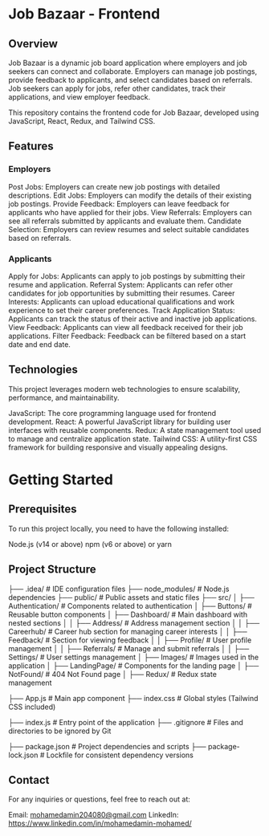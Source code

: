 # Job Bazaar - Frontend
## Overview
Job Bazaar is a dynamic job board application where employers and job seekers can connect and collaborate. Employers can manage job postings, provide feedback to applicants, and select candidates based on referrals. Job seekers can apply for jobs, refer other candidates, track their applications, and view employer feedback.

This repository contains the frontend code for Job Bazaar, developed using JavaScript, React, Redux, and Tailwind CSS.

## Features
### Employers
Post Jobs: Employers can create new job postings with detailed descriptions.
Edit Jobs: Employers can modify the details of their existing job postings.
Provide Feedback: Employers can leave feedback for applicants who have applied for their jobs.
View Referrals: Employers can see all referrals submitted by applicants and evaluate them.
Candidate Selection: Employers can review resumes and select suitable candidates based on referrals.

### Applicants
Apply for Jobs: Applicants can apply to job postings by submitting their resume and application.
Referral System: Applicants can refer other candidates for job opportunities by submitting their resumes.
Career Interests: Applicants can upload educational qualifications and work experience to set their career preferences.
Track Application Status: Applicants can track the status of their active and inactive job applications.
View Feedback: Applicants can view all feedback received for their job applications.
Filter Feedback: Feedback can be filtered based on a start date and end date.

## Technologies
This project leverages modern web technologies to ensure scalability, performance, and maintainability.

JavaScript: The core programming language used for frontend development.
React: A powerful JavaScript library for building user interfaces with reusable components.
Redux: A state management tool used to manage and centralize application state.
Tailwind CSS: A utility-first CSS framework for building responsive and visually appealing designs.

# Getting Started
## Prerequisites

To run this project locally, you need to have the following installed:

Node.js (v14 or above)
npm (v6 or above) or yarn

## Project Structure

├── .idea/                        # IDE configuration files
├── node_modules/                 # Node.js dependencies
├── public/                       # Public assets and static files
├── src/
│   ├── Authentication/           # Components related to authentication
│   ├── Buttons/                  # Reusable button components
│   ├── Dashboard/                # Main dashboard with nested sections
│   │   ├── Address/              # Address management section
│   │   ├── Careerhub/            # Career hub section for managing career interests
│   │   ├── Feedback/             # Section for viewing feedback
│   │   ├── Profile/              # User profile management
│   │   ├── Referrals/            # Manage and submit referrals
│   │   ├── Settings/             # User settings management
│   ├── Images/                   # Images used in the application
│   ├── LandingPage/              # Components for the landing page
│   ├── NotFound/                 # 404 Not Found page
│   ├── Redux/                    # Redux state management

├── App.js                        # Main app component
├── index.css                     # Global styles (Tailwind CSS included)

├── index.js                      # Entry point of the application
├── .gitignore                    # Files and directories to be ignored by Git

├── package.json                  # Project dependencies and scripts
├── package-lock.json             # Lockfile for consistent dependency versions

## Contact
For any inquiries or questions, feel free to reach out at:

Email: mohamedamin204080@gmail.com
LinkedIn: https://www.linkedin.com/in/mohamedamin-mohamed/
